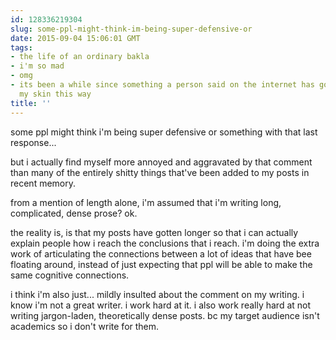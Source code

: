 ```yaml
---
id: 128336219304
slug: some-ppl-might-think-im-being-super-defensive-or
date: 2015-09-04 15:06:01 GMT
tags:
- the life of an ordinary bakla
- i'm so mad
- omg
- its been a while since something a person said on the internet has gotten under
  my skin this way
title: ''
---
```

some ppl might think i'm being super defensive or something with that last response...

but i actually find myself more annoyed and aggravated by that comment than many of the entirely shitty things that've been added to my posts in recent memory.

from a mention of length alone, i'm assumed that i'm writing long, complicated, dense prose? ok.

the reality is, is that my posts have gotten longer so that i can actually explain people how i reach the conclusions that i reach. i'm doing the extra work of articulating the connections between a lot of ideas that have bee floating around, instead of just expecting that ppl will be able to make the same cognitive connections.

i think i'm also just... mildly insulted about the comment on my writing. i know i'm not a great writer. i work hard at it. i also work really hard at not writing jargon-laden, theoretically dense posts. bc my target audience isn't academics so i don't write for them.